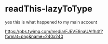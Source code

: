 # readThis-lazyToType
yes this is what happened to my main account 

https://pbs.twimg.com/media/FJEVE8naUAIfh4f?format=png&name=240x240
